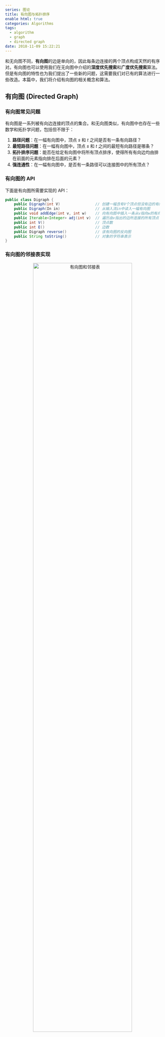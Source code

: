 ```yaml
---
series: 图论
title: 有向图与拓扑排序
enable html: true
categories: Algorithms
tags:
  - algorithm
  - graph
  - directed graph
date: 2018-11-09 15:22:21
---
```


和无向图不同，**有向图**的边是单向的，因此每条边连接的两个顶点构成天然的有序对。有向图也可以使用我们在无向图中介绍的**深度优先搜索**和**广度优先搜索**算法。但是有向图的特性也为我们提出了一些新的问题，这需要我们对已有的算法进行一些改造。本篇中，我们将介绍有向图的相关概念和算法。

<!-- more -->

## 有向图 (Directed Graph)

### 有向图常见问题

有向图是一系列被有向边连接的顶点的集合。和无向图类似，有向图中也存在一些数学和拓扑学问题，包括但不限于：

1. **路径问题**：在一幅有向图中，顶点 $s$ 和 $t$ 之间是否有一条有向路径？
2. **最短路径问题**：在一幅有向图中，顶点 $s$ 和 $t$ 之间的最短有向路径是哪条？
3. **拓扑排序问题**：能否在给定有向图中将所有顶点排序，使得所有有向边均由排在前面的元素指向排在后面的元素？
4. **强连通性**：在一幅有向图中，是否有一条路径可以连接图中的所有顶点？

### 有向图的 API

下面是有向图所需要实现的 API：

```Java
public class Digraph {
    public Digraph(int V)                // 创建一幅含有V个顶点但没有边的有向图
    public Digraph(In in)                // 从输入流in中读入一幅有向图
    public void addEdge(int v, int w)    // 向有向图中插入一条从v指向w的有向边
    public Iterable<Integer> adj(int v)  // 遍历由v指出的边所连接的所有顶点
    public int V()                       // 顶点数
    public int E()                       // 边数
    public Digraph reverse()             // 该有向图的反向图
    public String toString()             // 对象的字符串表示
}
```

### 有向图的邻接表实现

<div align="center">  
<img
    src="https://images.herculas.cn/image/blog/algorithms/graph2/directed%20graph.png"
    width="80%"
    alt="有向图和邻接表"
/>
</div>

和无向图类似，我们仍然用邻接表实现有向图。事实上，我们仅需要改动少量内容就可以将无向图的实现改造成有向图的实现。仅需：

1. 将类名和相关方法名做适当改动；
2. 在添加顶点 $v$ 到顶点 $w$ 的边时，和无向图不同，有向图仅需要添加一条有指向的边；
3. 实现对有向图取反的`reverse()`方法。

```Java
public class Digraph {
    private final int V;
    private int E;
    private Bag<Integer>[] adj;

    public Digraph(int V) {
        this.V = V;
        this.E = 0;
        this.adj = (Bag<Integer>[]) new Bag[V];
        for (int v = 0; v < V; v++)
            this.adj[v] = new Bag<Integer>();
    }

    public void addEdge(int v, int w) {
        this.adj[v].add(w);
        this.E++;
    }

    public Iterable<Integer> adj(int v) {
        return this.adj[v];
    }

    public Digraph reverse() {
        Digraph R = new Digraph(this.V);
        for (int v = 0; v < this.V; v++)
            for (int w : this.adj(v))
                R.addEdge(w, v);
        return R;
    }
}
```

有向图的邻接表实现有如下的性能参数：

- 使用的空间仍为 $V+E$ 数量级；
- 添加一条新边的时间复杂度仍为常数级；
- 遍历顶点 $v$ 的所有相邻顶点所需的时间和 $v$ 的出度成正比。

可以发现，有向图的邻接表实现和无向图的邻接表实现性能几乎相同。

## 有向图与可达性 (Reachability)

和无向图中的讨论类似，在有向图中我们也要解答可达性的相关问题，即：

- **路径问题**：在一幅有向图中，顶点 $s$ 和 $t$ 之间是否有一条有向路径？
- **最短路径问题**：在一幅有向图中，顶点 $s$ 和 $t$ 之间的最短有向路径是哪条？

### 有向图的深度优先搜索

在无向图中，我们使用深度优先搜索算法解决单点连通性问题，即判断某个顶点是否与另外的一个顶点相连通。而在有向图中，我们也有类似的问题，即单点可达性问题：给定有向图 $G$ 和起点 $s$，是否存在一条从 $s$ 到达给定顶点 $v$ 的有向路径？

有向图的单点可达性问题可以使用 DFS 解决，而且几乎无需对 DFS 的代码作出任何改动：

```Java
public class DirectedDFS {
    private boolean[] marked;

    public DirectedDFS(Digraph G, int s) {
        marked = new boolean[G.V()];
        dfs(G, s);
    }

    private void dfs(Digraph G, int v) {
        marked[v] = true;
        for (int w : G.adj(v))
            if (!marked[w])
                dfs(G, w);
    }

    public boolean visited(int v) {
        return marked[v];
    }
}
```

### 有向图的广度优先搜索

对于最短路径问题，我们在无向图中使用 BFS 解决。在有向图中，我们同样使用 BFS，且与 DFS 一样，几乎不需要对代码进行任何改动。因此不再列出有向图 BFS 的代码。

对于多源的最短路径问题，即考察一个从一个有限源顶点集合到达图中某个顶点的最短路径，也同样可以使用 BFS 解决。只需要在 BFS 队列初始化时将所有源顶点放入队列中即可。

## 拓扑排序与有向无环图

有向图研究的一个重要课题是有向环的研究，因为如果没有比较高效的算法，很难在复杂的有向图中快速标记出有向环。要研究该问题，我们首先需要考察优先级调度问题 (Precedence Scheduling) 和**拓扑排序**算法 (Topological Sort)。

### 优先级调度和拓扑排序

给定一组需要完成的任务，这些任务必须按照一定的先后次序完成，应该如何安排这些任务？这个问题就是优先级限制下的调度问题。对于该问题，我们可以将其抽象成一幅有向图，其中顶点对应任务，有向边对应优先级顺序。这样，我们就将上述问题进一步抽象为拓扑排序问题：给定一幅有向图，将所有顶点排序，使得所有有向边均从排在前面的元素指向排在后面的元素。

考虑到深度优先搜索正好会访问每个顶点一次，如果将`dfs()`的参数顶点保存在一个数据结构中，遍历该数据结构就可以访问图中的所有顶点。关键在于遍历的顺序，这取决于数据结构的性质和在递归调用前还是后保存顶点。通常人们关注以下三种排列顺序：

- 前序 (Preorder)：在递归调用之前将顶点加入队列；
- 后序 (Postorder)：在递归调用之后将顶点加入队列；
- 逆后序 (Reverse Postorder)：在递归调用之后将顶点压入栈。

下列算法实现了有向图中基于 DFS 的顶点排序功能：

```Java
public class DepthFirstOrder {
    private boolean[] marked;

    private Queue<Integer> pre;
    private Queue<Integer> post;
    private Stack<Integer> reversePost;

    public DepthFirstOrder(Digraph G) {
        pre = new Queue<Integer>();
        post = new Queue<Integer>();
        reversePost = new Stack<Integer>();

        marked = new boolean[G.V()];

        for (int v = 0; v < G.V(); v++)
            if (!marked[v])
                dfs(G, v);
    }

    private void dfs(Digraph G, int v) {
        pre.enqueue(v);

        marked[v] = true;
        for (int w : G.adj(v))
            if (!marked[w])
                dfs(G, w);

        post.enqueue(v);
        reversePost.push(v);
    }
}
```

上面的类允许用例程序使用各种顺序遍历 DFS 经过的所有顶点。借由该算法，我们可以实现拓扑排序：

```Java
public class Topological {
    private Iterable<Integer> order;

    public Topological(Digraph G) {
        DirectedCycle cyclefinder = new DirectedCycle(G);
        if (!cyclefinder.hasCycle()) {
            DepthFirstOrder dfs = new DepthFirstOrder(G);
            order = dfs.reversePost();
        }
    }

    public Iterable<Integer> order() {
        return order;
    }

    public boolean isDAG() {
        return order == null;
    }
}
```

### 有向无环图 (DAG, Directed Acyclic Graph)

顾名思义，有向无环图就是一幅不含有向环的有向图。使用 DFS 可以很简单地实现寻找有向图中有向环的算法。假设找到了一条由 $v$ 到 $w$ 的有向边，而 $w$ 已经存在于栈中，我们就找到了一个环。因为栈表示的是 $w$ 到 $v$ 的一条有向路径，而 $v$ 到 $w$ 的路径补齐了这个环。如果无法找到这样的边，就说明该有向图是无环的，即该图为有向无环图。

```Java
public class DirectedCycle {
    private boolean[] marked;
    private int[] edgeTo; private Stack<Integer> cycle;
    private boolean[] onStack;

    public DirectedCycle(Digraph G) {
        onStack = new boolean[G.V()];
        edgeTo = new int[G.V()];
        marked = new boolean[G.V()];
        for (int v = 0; v < G.V(); v++)
            if (!marked[v])
                dfs(G, v);
    }

    private void dfs(Digraph G, int v) {
        onStack[v] = true;
        marked[v] = true;
        for (int w : G.adj(v))
            if (this.hasCycle())
                return;
            else if (!marked[w]) {
                edgeTo[w] = v;
                dfs(G, w);
            } else if (onStack[w]) {
                cycle = new Stack<Integer>();
                for (int x = v; x != w; x = edgeTo[x])
                    cycle.push(x);
                cycle.push(w);
                cycle.push(v);
            }
        onStack[v] = false;
    }

    public boolean hasCycle() {
        return cycle != null;
    }
}
```

关于有向无环图和拓扑排序，可以证明以下结论：

- 当且仅当一幅有向图是有向无环图时，它才能进行拓扑排序；
- 一幅有向无环图的拓扑排序就是所有顶点的逆后序排列；
- 使用深度优先搜索对有向无环图进行拓扑排序所需的时间和 $V+E$ 成正比。

## 强连通性与强连通分量

在无向图中，如果有路径连接顶点 $v$ 和 $w$，则称他们之间是**连通的**。而在有向图中，如果从顶点 $v$ 有一条有向路径到达 $w$，则称顶点 $w$ 是从顶点 $v$ **可达的**。而只有当两个顶点 $w$ 和 $v$ 是互相可达的时候，才称它们是**强连通的**。

### 强连通性

和无向图中的连通性类似，有向图中的强连通性有以下性质：

- 自反性 (Reflexive)：任意顶点 $v$ 都和自身强连通；
- 对称性 (Symmetric)：如果 $v$ 和 $w$ 是强连通的，则 $w$ 和 $v$ 也是强连通的；
- 传递性 (Transitive)：如果 $v$ 和 $w$ 是强连通的，且 $w$ 和 $x$ 也是强连通的，则 $v$ 和 $x$ 也是强连通的。

基于以上性质，我们可以定义有向图中的**强连通分量** (SCC, Strongly Connected Components)，即由一幅图的相互均为强连通的顶点的最大子集构成的一组等价类。如下图所示。

<div align="center">  
<img
    src="https://images.herculas.cn/image/blog/algorithms/graph2/SCC.png"
    width="45%"
    alt="强连通分量"
/>
</div>

### 强连通分量

平方级别的 SCC 查找算法是难以满足需求的，基于 DFS 的 Kosaraju 算法可以极大地降低查找 SCC 的时间复杂度。该算法的思路如下：

1. 对于给定的有向图 $G$，计算其反向图 $G^R$ 的逆后序排列；
2. 在 $G$ 中进行深度优先搜索，搜索时需按照上一步中得到的顺序访问所有未被标记的顶点；
3. 所有在构造函数中被同一个递归`dfs()`调用访问到的顶点都在同一个强连通分量中。

```Java
public class KosarajuSCC {
    private boolean[] marked;
    private int[] id;
    private int count;

    public KosarajuSCC(Digraph G) {
        marked = new boolean[G.V()];
        id = new int[G.V()];
        DepthFirstOrder order = new DepthFirstOrder(G.reverse());
        for (int s : order.reversePost())
            if (!marked[s]) {
                dfs(G, s);
                count++;
            }
    }

    private void dfs(Digraph G, int v) {
        marked[v] = true;
        id[v] = count;
        for (int w : G.adj(v))
            if (!marked[w])
                dfs(G, w);
    }

    public boolean stronglyConnected(int v, int w) {
        return id[v] == id[w];
    }

    public int id(int v) {
        return id[v];
    }

    public int count() {
        return count;
    }
}
```

可以证明，Kosaraju 算法的预处理所需的时间和空间和 $V+E$ 成正比，且支持常数时间的有向图强连通性查询。

## 参考文献

1. [Robert Sedgewick, Kevin Wayne. 算法 第四版](https://book.douban.com/subject/19952400/)
2. [Kevin Wayne,  Robert Sedgewick. Coursera Algorithms Part II, Princeton University.](https://www.coursera.org/learn/algorithms-part2/home/welcome)
